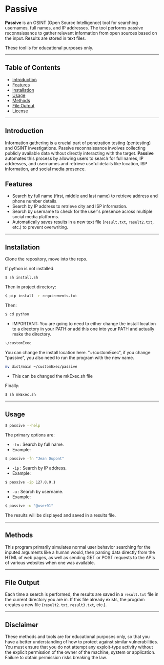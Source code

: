 # Passive

**Passive** is an OSINT (Open Source Intelligence) tool for searching usernames, full names, and IP addresses. The tool performs passive reconnaissance to gather relevant information from open sources based on the input. Results are stored in text files.

These tool is for educational purposes only.

---

## Table of Contents
- [Introduction](#introduction)
- [Features](#features)
- [Installation](#installation)
- [Usage](#usage)
- [Methods](#methods)
- [File Output](#file-output)
- [License](#license)

---

## Introduction

Information gathering is a crucial part of penetration testing (pentesting) and OSINT investigations. Passive reconnaissance involves collecting publicly available data without directly interacting with the target. **Passive** automates this process by allowing users to search for full names, IP addresses, and usernames and retrieve useful details like location, ISP information, and social media presence.

## Features

- Search by full name (first, middle and last name) to retrieve address and phone number details.
- Search by IP address to retrieve city and ISP information.
- Search by username to check for the user's presence across multiple social media platforms.
- Automatically saves results in a new text file (`result.txt`, `result2.txt`, etc.) to prevent overwriting.

---

## Installation

Clone the repository, move into the repo.

If python is not installed:
```bash
$ sh install.sh
```

Then in project directory:
```bash
$ pip install -r requirements.txt
```

Then:
```bash
$ cd python
```
- IMPORTANT: You are going to need to either change the install location to a directory in your PATH or add this one into your PATH and actually make the directory.
```bash
~/customExec
```

You can change the install location here. "~/customExec", if you change "passive", you also need to run the program with the new name.
```bash
mv dist/main ~/customExec/passive
```

- This can be changed the mkExec.sh file

Finally:
```bash
$ sh mkExec.sh
```

---

## Usage

```bash
$ passive --help
```

The primary options are:

- `-fn` : Search by full name.
- Example:
```bash
$ passive -fn "Jean Dupont"
```

- `-ip` : Search by IP address.
- Example:
```bash
$ passive -ip 127.0.0.1
```

- `-u`  : Search by username.
- Example:
```bash
$ passive -u "@user01"
```


The results will be displayed and saved in a results file.

---

## Methods

This program primarily simulates normal user behavior searching for the inputed arguments like a human would, then parsing data directly from the HTML of web pages, as well as sending GET or POST requests to the APIs of various websites when one was available.

---

## File Output

Each time a search is performed, the results are saved in a `result.txt` file in the current directory you are in. If this file already exists, the program creates a new file (`result2.txt`, `result3.txt`, etc.).

---


## Disclaimer

These methods and tools are for educational purposes only, so that you have a better understanding of how to protect against similar vulnerabilities. You must ensure that you do not attempt any exploit-type activity without the explicit permission of the owner of the machine, system or application. Failure to obtain permission risks breaking the law.



